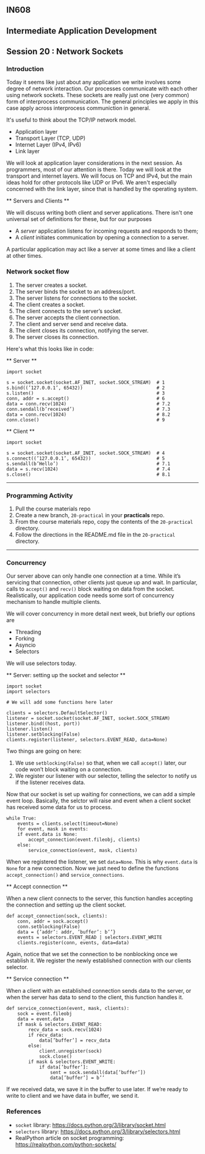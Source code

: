 ## IN608
## Intermediate Application Development

## Session 20 :  Network Sockets

### Introduction
Today it seems like just about any application we write involves some degree of network interaction. Our processes communicate with each other using network sockets. These sockets are really just one (very common) form of interprocess communication. The general principles we apply in this case apply across interprocess communiction in general.

It's useful to think about the TCP/IP network model.

  - Application layer
  - Transport Layer (TCP, UDP)
  - Internet Layer (IPv4, IPv6)
  - Link layer

We will look at application layer considerations in the next session. As programmers, most of our attention is there. Today we will look at the transport and internet layers. We will focus on TCP and IPv4, but the main ideas hold for other protocols like UDP or IPv6. We aren't especially concerned with the link layer, since that is handled by the operating system.

** Servers and Clients **

We will discuss writing both client and server applications. There isn't one universal set of definitions for these, but for our purposes

  - A _server_ application listens for incoming requests and responds to them;
  - A _client_ initiates communication by opening a connection to a server.

A particular application may act like a server at some times and like a client at other times.

### Network socket flow

  1. The server creates a socket.
  2. The server binds the socket to an address/port.
  3. The server listens for connections to the socket.
  4. The client creates a socket.
  5. The client connects to the server’s socket.
  6. The server accepts the client connection.
  7. The client and server send and receive data.
  8. The client closes its connection, notifying the server.
  9. The server closes its connection.

Here's what this looks like in code:

** Server **
```
import socket

s = socket.socket(socket.AF_INET, socket.SOCK_STREAM)  # 1
s.bind((’127.0.0.1’, 65432))                           # 2
s.listen()                                             # 3
conn, addr = s.accept()                                # 6 
data = conn.recv(1024)                                 # 7.2 
conn.sendall(b’received’)                              # 7.3
data = conn.recv(1024)                                 # 8.2
conn.close()                                           # 9
```

** Client **
```
import socket

s = socket.socket(socket.AF_INET, socket.SOCK_STREAM)  # 4
s.connect((’127.0.0.1’, 65432))                        # 5
s.sendall(b’Hello’)                                    # 7.1
data = s.recv(1024)                                    # 7.4
s.close()                                              # 8.1
```

---
### Programming Activity
  1. Pull the course materials repo
  2. Create a new branch, `20-practical` in your **practicals** repo.
  3. From the course materials repo, copy the contents of the `20-practical` directory.
  4. Follow the directions in the README.md file in the `20-practical` directory.
---

### Concurrency
Our server above can only handle one connection at a time. While it’s servicing that connection, other clients just queue up and wait. In particular, calls to `accept()` and `recv()` block waiting on data from the socket. Realistically, our application code needs some sort of concurrency mechanism to handle multiple clients.

We will cover concurrency in more detail next week, but briefly our options are
  - Threading
  - Forking
  - Asyncio
  - Selectors

We will use selectors today.  

** Server: setting up the socket and selector **
```
import socket
import selectors

# We will add some functions here later

clients = selectors.DefaultSelector()
listener = socket.socket(socket.AF_INET, socket.SOCK_STREAM)
listener.bind((host, port))
listener.listen()
listener.setblocking(False)
clients.register(listener, selectors.EVENT_READ, data=None)
```

Two things are going on here:
  1. We use `setblocking(False)` so that, when we call `accept()` later, our code won’t block waiting on a connection.
  2. We register our listener with our selector, telling the selector to notify us if the listener receives data.

Now that our socket is set up waiting for connections, we can add a simple event loop. Basically, the selctor will raise and event when a client socket has received some data for us to process.

```
while True:
    events = clients.select(timeout=None)
    for event, mask in events:
    if event.data is None:
        accept_connection(event.fileobj, clients)
    else:
        service_connection(event, mask, clients)
```

When we registered the listener, we set `data=None`. This is why `event.data` is `None` for a new connection. Now we just need to define the functions `accept_connection()` and `service_connections`.

** Accept connection **

When a new client connects to the server, this function handles accepting the connection and setting up the client socket.
```
def accept_connection(sock, clients):
    conn, addr = sock.accept()
    conn.setblocking(False)
    data = {’addr’: addr, ’buffer’: b’’}
    events = selectors.EVENT_READ | selectors.EVENT_WRITE
    clients.register(conn, events, data=data)
```

Again, notice that we set the connection to be nonblocking once we establish it. We register the newly established connection with our clients selector.

** Service connection **

When a client with an established connection sends data to the server, or when the server has data to send to the client, this function handles it.

```
def service_connection(event, mask, clients):
    sock = event.fileobj
    data = event.data
    if mask & selectors.EVENT_READ:
        recv_data = sock.recv(1024)
        if recv_data:
            data[’buffer’] = recv_data
        else:
            client.unregister(sock)
            sock.close()
        if mask & selectors.EVENT_WRITE:
            if data[’buffer’]:
                sent = sock.sendall(data[’buffer’])
                data[’buffer’] = b’’

```

If we received data, we save it in the buffer to use later. If we’re ready to write to client and we have data in buffer, we send it.

### References

  - `socket` library: https://docs.python.org/3/library/socket.html
  - `selectors` library: https://docs.python.org/3/library/selectors.html
  - RealPython article on socket programming: https://realpython.com/python-sockets/
  

